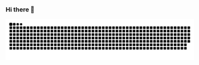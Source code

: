 ### Hi there 👋
<picture>
  <source media="(prefers-color-scheme: dark)" srcset="https://raw.githubusercontent.com/Yavisth/Yavisth/output/github-contribution-grid-snake-dark.svg">
  <source media="(prefers-color-scheme: light)" srcset="https://raw.githubusercontent.com/Yavisth/Yavisth/output/github-contribution-grid-snake.svg">
  <img alt="github contribution grid snake animation" src="https://raw.githubusercontent.com/Yavisth/Yavisth/output/github-contribution-grid-snake.svg">
</picture>
<!--
**Yavisth/Yavisth** is a ✨ _special_ ✨ repository because its `README.md` (this file) appears on your GitHub profile.

Here are some ideas to get you started:

- 🔭 I’m currently working on ...
- 🌱 I’m currently learning ...
- 👯 I’m looking to collaborate on ...
- 🤔 I’m looking for help with ...
- 💬 Ask me about ...
- 📫 How to reach me: ...
- 😄 Pronouns: ...
- ⚡ Fun fact: ...
-->
